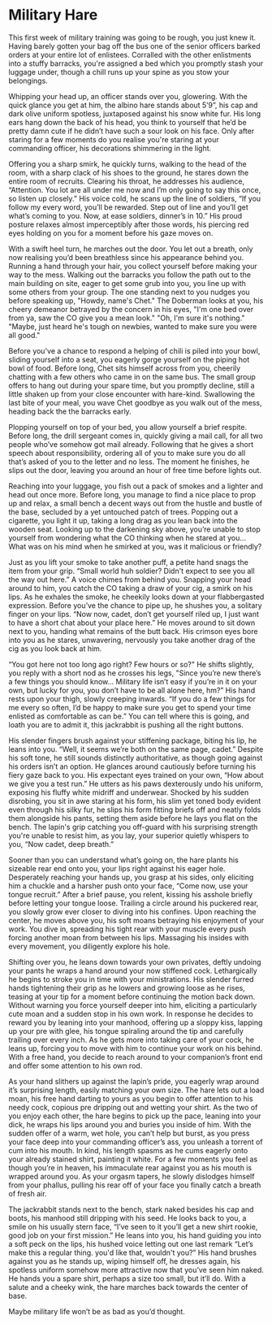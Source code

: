 # Military Hare
This first week of military training was going to be rough, you just knew it. Having barely gotten your bag off the bus one of the senior officers barked orders at your entire lot of enlistees. Corralled with the other enlistments into a stuffy barracks, you're assigned a bed which you promptly stash your luggage under, though a chill runs up your spine as you stow your belongings.

Whipping your head up, an officer stands over you, glowering. With the quick glance you get at him, the albino hare stands about 5’9”, his cap and dark olive uniform spotless, juxtaposed against his snow white fur. His long ears hang down the back of his head, you think to yourself that he’d be pretty damn cute if he didn’t have such a sour look on his face. Only after staring for a few moments do you realise you're staring at your commanding officer, his decorations shimmering in the light. 

Offering you a sharp smirk, he quickly turns, walking to the head of the room, with a sharp clack of his shoes to the ground, he stares down the entire room of recruits. Clearing his throat, he addresses his audience, “Attention. You lot are all under me now and I’m only going to say this once, so listen up closely.” His voice cold, he scans up the line of soldiers, “If you follow my every word, you’ll be rewarded. Step out of line and you’ll get what’s coming to you. Now, at ease soldiers, dinner’s in 10.” His proud posture relaxes almost imperceptibly after those words, his piercing red eyes holding on you for a moment before his gaze moves on. 

With a swift heel turn, he marches out the door. You let out a breath, only now realising you’d been breathless since his appearance behind you. Running a hand through your hair, you collect yourself before making your way to the mess. Walking out the barracks you follow the path out to the main building on site, eager to get some grub into you, you line up with some others from your group. The one standing next to you nudges you before speaking up, "Howdy, name's Chet." The Doberman looks at you, his cheery demeanor betrayed by the concern in his eyes, "I'm one bed over from ya, saw the CO give you a mean look."
"Oh, I'm sure it's nothing."
"Maybe, just heard he's tough on newbies, wanted to make sure you were all good."

Before you've a chance to respond a helping of chili is piled into your bowl, sliding yourself into a seat, you eagerly gorge yourself on the piping hot bowl of food. Before long, Chet sits himself across from you, cheerily chatting with a few others who came in on the same bus. The small group offers to hang out during your spare time, but you promptly decline, still a little shaken up from your close encounter with hare-kind. Swallowing the last bite of your meal, you wave Chet goodbye as you walk out of the mess, heading back the the barracks early. 

Plopping yourself on top of your bed, you allow yourself a brief respite. Before long, the drill sergeant comes in, quickly giving a mail call, for all two people who’ve somehow got mail already. Following that he gives a short speech about responsibility, ordering all of you to make sure you do all that’s asked of you to the letter and no less. The moment he finishes, he slips out the door, leaving you around an hour of free time before lights out.

Reaching into your luggage, you fish out a pack of smokes and a lighter and head out once more. Before long, you manage to find a nice place to prop up and relax, a small bench a decent ways out from the hustle and bustle of the base, secluded by a yet untouched patch of trees. Popping out a cigarette, you light it up, taking a long drag as you lean back into the wooden seat. Looking up to the darkening sky above, you’re unable to stop yourself from wondering what the CO thinking when he stared at you… What was on his mind when he smirked at you, was it malicious or friendly?

Just as you lift your smoke to take another puff, a petite hand snags the item from your grip. “Small world huh soldier? Didn't expect to see you all the way out here.” A voice chimes from behind you. Snapping your head around to him, you catch the CO taking a draw of your cig, a smirk on his lips. As he exhales the smoke, he cheekily looks down at your flabbergasted expression. Before you’ve the chance to pipe up, he shushes you, a solitary finger on your lips. “Now now, cadet, don’t get yourself riled up, I just want to have a short chat about your place here.” He moves around to sit down next to you, handing what remains of the butt back. His crimson eyes bore into you as he stares, unwavering, nervously you take another drag of the cig as you look back at him. 

“You got here not too long ago right? Few hours or so?" He shifts slightly, you reply with a short nod as he crosses his legs, "Since you’re new there’s a few things you should know… Military life isn’t easy if you’re in it on your own, but lucky for you, you don’t have to be all alone here, hm?” His hand rests upon your thigh, slowly creeping inwards. “If you do a few things for me every so often, I’d be happy to make sure you get to spend your time enlisted as comfortable as can be.” You can tell where this is going, and loath you are to admit it, this jackrabbit is pushing all the right buttons.

His slender fingers brush against your stiffening package, biting his lip, he leans into you. “Well, it seems we’re both on the same page, cadet.” Despite his soft tone, he still sounds distinctly authoritative, as though going against his orders isn’t an option. He glances around cautiously before turning his fiery gaze back to you. His expectant eyes trained on your own, “How about we give you a test run.” He utters as his paws dexterously undo his uniform, exposing his fluffy white midriff and underwear. Shocked by his sudden disrobing, you sit in awe staring at his form, his slim yet toned body evident even through his silky fur, he slips his form fitting briefs off and neatly folds them alongside his pants, setting them aside before he lays you flat on the bench. The lapin's grip catching you off-guard with his surprising strength you're unable to resist him, as you lay, your superior quietly whispers to you, “Now cadet, deep breath.”

Sooner than you can understand what’s going on, the hare plants his sizeable rear end onto you, your lips right against his eager hole. Desperately reaching your hands up, you grasp at his sides, only eliciting him a chuckle and a harsher push onto your face, “Come now, use your tongue recruit.” After a brief pause, you relent, kissing his asshole briefly before letting your tongue loose. Trailing a circle around his puckered rear, you slowly grow ever closer to diving into his confines. Upon reaching the center, he moves above you, his soft moans betraying his enjoyment of your work. You dive in, spreading his tight rear with your muscle every push forcing another moan from between his lips. Massaging his insides with every movement, you diligently explore his hole. 

Shifting over you, he leans down towards your own privates, deftly undoing your pants he wraps a hand around your now stiffened cock. Lethargically he begins to stroke you in time with your ministrations. His slender furred hands tightening their grip as he lowers and growing loose as he rises, teasing at your tip for a moment before continuing the motion back down. Without warning you force yourself deeper into him, eliciting a particularly cute moan and a sudden stop in his own work. In response he decides to reward you by leaning into your manhood, offering up a sloppy kiss, lapping up your pre with glee, his tongue spiraling around the tip and carefully trailing over every inch. As he gets more into taking care of your cock, he leans up, forcing you to move with him to continue your work on his behind. With a free hand, you decide to reach around to your companion’s front end and offer some attention to his own rod.

As your hand slithers up against the lapin’s pride, you eagerly wrap around it’s surprising length, easily matching your own size. The hare lets out a load moan, his free hand darting to yours as you begin to offer attention to his needy cock, copious pre dripping out and wetting your shirt. As the two of you enjoy each other, the hare begins to pick up the pace, leaning into your dick, he wraps his lips around you and buries you inside of him. With the sudden offer of a warm, wet hole, you can’t help but burst, as you press your face deep into your commanding officer’s ass, you unleash a torrent of cum into his mouth. In kind, his length spasms as he cums eagerly onto your already stained shirt, painting it white. For a few moments you feel as though you’re in heaven, his immaculate rear against you as his mouth is wrapped around you. As your orgasm tapers, he slowly dislodges himself from your phallus, pulling his rear off of your face you finally catch a breath of fresh air.

The jackrabbit stands next to the bench, stark naked besides his cap and boots, his manhood still dripping with his seed. He looks back to you, a smile on his usually stern face, “I’ve seen to it you’ll get a new shirt rookie, good job on your first mission.” He leans into you, his hand guiding you into a soft peck on the lips, his hushed voice letting out one last remark “Let’s make this a regular thing. you'd like that, wouldn't you?” His hand brushes against you as he stands up, wiping himself off, he dresses again, his spotless uniform somehow more attractive now that you’ve seen him naked. He hands you a spare shirt, perhaps a size too small, but it’ll do. With a salute and a cheeky wink, the hare marches back towards the center of base.

Maybe military life won’t be as bad as you’d thought.